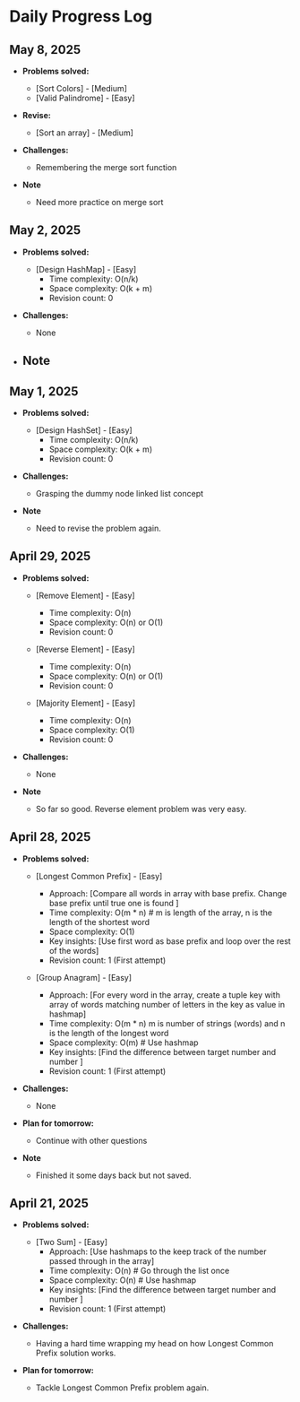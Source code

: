 # Daily Progress Log


## May 8, 2025

- **Problems solved:**
  - [Sort Colors] - [Medium]
  - [Valid Palindrome] - [Easy]

- **Revise:**
  - [Sort an array] - [Medium]

- **Challenges:**
  - Remembering the merge sort function

- **Note**
  - Need more practice on merge sort

## May 2, 2025

- **Problems solved:**
  - [Design HashMap] - [Easy]
    - Time complexity: O(n/k) 
    - Space complexity: O(k + m) 
    - Revision count: 0

- **Challenges:**
  - None

- **Note**
  - 

## May 1, 2025

- **Problems solved:**
  - [Design HashSet] - [Easy]
    - Time complexity: O(n/k) 
    - Space complexity: O(k + m) 
    - Revision count: 0

- **Challenges:**
  - Grasping the dummy node linked list concept

- **Note**
  - Need to revise the problem again.


## April 29, 2025

- **Problems solved:**
  - [Remove Element] - [Easy]
    - Time complexity: O(n) 
    - Space complexity: O(n) or O(1) 
    - Revision count: 0

  - [Reverse Element] - [Easy]
    - Time complexity: O(n) 
    - Space complexity: O(n) or O(1) 
    - Revision count: 0

  - [Majority Element] - [Easy]
    - Time complexity: O(n) 
    - Space complexity: O(1) 
    - Revision count: 0

- **Challenges:**
  - None

- **Note**
  - So far so good. Reverse element problem was very easy.

## April 28, 2025

- **Problems solved:**
  - [Longest Common Prefix] - [Easy]
    - Approach: [Compare all words in array with base prefix. Change base prefix until true one is found ]
    - Time complexity: O(m * n) # m is length of the array, n is the length of the shortest word
    - Space complexity: O(1)
    - Key insights: [Use first word as base prefix and loop over the rest of the words]
    - Revision count: 1 (First attempt)

  - [Group Anagram] - [Easy]
    - Approach: [For every word in the array, create a tuple key with array of words matching number of letters in the key as value in hashmap]
    - Time complexity: O(m * n) m is number of strings (words) and n is the length of the longest word
    - Space complexity: O(m) # Use hashmap
    - Key insights: [Find the difference between target number and number ]
    - Revision count: 1 (First attempt)

- **Challenges:**
  - None

- **Plan for tomorrow:**
  - Continue with other questions

- **Note**
  - Finished it some days back but not saved.


## April 21, 2025

- **Problems solved:**
  - [Two Sum] - [Easy]
    - Approach: [Use hashmaps to the keep track of the number passed through in the array]
    - Time complexity: O(n) # Go through the list once
    - Space complexity: O(n) # Use hashmap
    - Key insights: [Find the difference between target number and number ]
    - Revision count: 1 (First attempt)

- **Challenges:**
  - Having a hard time wrapping my head on how Longest Common Prefix solution works.

- **Plan for tomorrow:**
  - Tackle Longest Common Prefix problem again.
